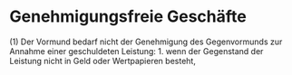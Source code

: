 # Genehmigungsfreie Geschäfte

(1) Der Vormund bedarf nicht der Genehmigung des Gegenvormunds zur Annahme einer geschuldeten Leistung:  1.
 wenn der Gegenstand der Leistung nicht in Geld oder Wertpapieren besteht,